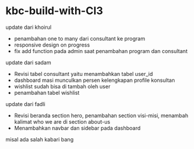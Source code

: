 # kbc-build-with-CI3

update dari khoirul

- penambahan one to many dari consultant ke program
- responsive design on progress
- fix add function pada admin saat penambahan program dan consultant


update dari sadam
- Revisi tabel consultant yaitu menambahkan tabel user_id 
- dashboard masi munculkan persen kelengkapan profile konsultan
- wishlist sudah bisa di tambah oleh user 
- penambahan tabel wishlist

update dari fadli
- Revisi beranda section hero, penambahan section visi-misi, menambah kalimat who we are di section about-us
- Menambahkan navbar dan sidebar pada dashboard

misal ada salah kabari bang

